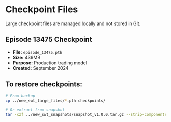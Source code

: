 # Checkpoint Files

Large checkpoint files are managed locally and not stored in Git.

## Episode 13475 Checkpoint
- **File:** `episode_13475.pth`
- **Size:** 439MB
- **Purpose:** Production trading model
- **Created:** September 2024

## To restore checkpoints:
```bash
# From backup
cp ../new_swt_large_files/*.pth checkpoints/

# Or extract from snapshot
tar -xzf ../new_swt_snapshots/snapshot_v1.0.0.tar.gz --strip-components=1 checkpoints/
```
